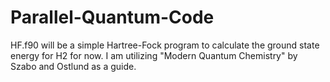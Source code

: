 # Parallel-Quantum-Code
HF.f90 will be a simple Hartree-Fock program to calculate the ground state energy for H2 for now. I am utilizing "Modern Quantum Chemistry" by Szabo and Ostlund as a guide.
